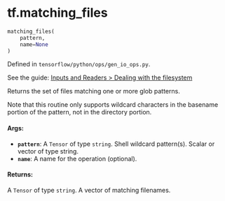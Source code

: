 <div itemscope itemtype="http://developers.google.com/ReferenceObject">
<meta itemprop="name" content="tf.matching_files" />
</div>

# tf.matching_files

``` python
matching_files(
    pattern,
    name=None
)
```



Defined in `tensorflow/python/ops/gen_io_ops.py`.

See the guide: [Inputs and Readers > Dealing with the filesystem](../../../api_guides/python/io_ops.md#Dealing_with_the_filesystem)

Returns the set of files matching one or more glob patterns.

Note that this routine only supports wildcard characters in the
basename portion of the pattern, not in the directory portion.

#### Args:

* <b>`pattern`</b>: A `Tensor` of type `string`.
    Shell wildcard pattern(s). Scalar or vector of type string.
* <b>`name`</b>: A name for the operation (optional).


#### Returns:

A `Tensor` of type `string`. A vector of matching filenames.